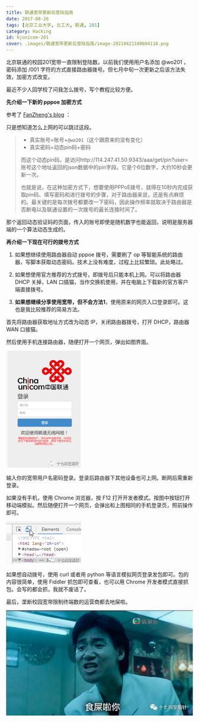 ```yaml
---
title: 联通宽带更新后登陆指南
date: 2017-08-26
tags: [北京工业大学, 北工大, 联通, 201]
category: Hacking
id: bjunicom-201
cover: .images/联通宽带更新后登陆指南/image-20210421180604118.png
---
```


北京联通的校园201宽带一直限制登陆数。以前我们使用用户名添加 @wo201 ，密码添加 /001 字符的方式直接路由器拨号。但七月中旬一次更新之后该方法失效，加密方式改变。

最近不少人回学校了问我怎么拨号，写个教程比较方便。

**先介绍一下新的 pppoe 加密方式**

参考了 [FanZheng's blog](https://fanzheng.org/archives/17#7) ：

只是想知道怎么上网的可以跳过这段。

> 
> - 真实账号=账号+`@wo201`（这个跟原来的没有变化）
> - 真实密码=动态pin码+密码
>
>而这个动态pin码，是访问http://114.247.41.50:9343/aaa/get/pin?user=账号这个地址返回的json数据中的pin字段。它是个6位数字，大约10秒会更新一次。
>
>也就是说，在这种加密方式下，想要使用PPPoE拨号，就得在10秒内完成获取pin码、填写密码和进行拨号的步骤，对于路由器来说，还是有点麻烦的。最关键的是每次拨号都要改一下密码，因此操作频率就取决于路由器是否断电以及联通设置的一次拨号的最长连接时间了。
>

那个返回动态验证码的页面，传入的账号即使是随机数字也能返回，说明是服务器端的一个算法动态生成的。

**再介绍一下现在可行的拨号方式**

1. 如果想继续使用路由器自动 pppoe 拨号，需要刷了 op 等智能系统的路由器，写脚本获取动态密码。技术上没有难度，过程上比较繁琐。此处略过。

2. 如果想使用官方推荐的方式拨号，即拨号后只能本机上网。可以将路由器 DHCP 关掉，LAN 口插猫，当作交换机使用，并在电脑上下载新的官方客户端直接拨号。

3. **如果想继续分享使用宽带，但不会方法1**，使用原来的网页入口登录即可。这也是我比较推荐的简易方法。

首先将路由器获取地址方式改为动态 IP，关闭路由器拨号，打开 DHCP，路由器 WAN 口接猫。

然后使用手机连接路由器，随便打开一个网页，弹出如图界面。

![image-20210421180235517](.images/联通宽带更新后登陆指南/image-20210421180235517.png)

输入你的宽带用户名密码登录。登录后路由器下其他设备也可上网。断网后需重新登录。

如果没有手机，使用 Chrome 浏览器，按 F12 打开开发者模式。按图中按钮打开移动端模拟。然后随便打开一个网页，会弹出和上图相同的手机登录页，照前操作即可。

![image-20210421180303582](.images/联通宽带更新后登陆指南/image-20210421180303582.png)

如果想自动拨号，使用 curl 或者用 python 等语言模拟网页登录发包即可。包的内容很简单，使用 Fiddler 抓包即可查看，也可以用 Chrome 开发者模式直接抓包。会写的都会抓，我就不废话了。

最后，垄断校园宽带限制终端数的运营商都去吔屎啦。

![image-20210421180604118](.images/联通宽带更新后登陆指南/image-20210421180604118.png)